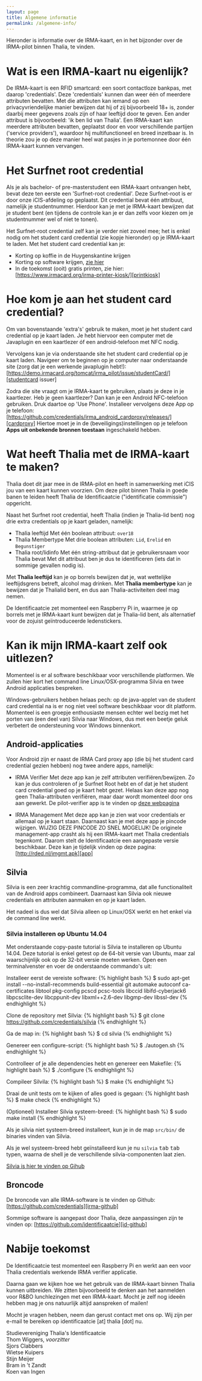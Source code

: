 ```yaml
---
layout: page
title: Algemene informatie
permalink: /algemene-info/
---
```

Hieronder is informatie over de IRMA-kaart, en in het bijzonder over de IRMA-pilot binnen Thalia, te vinden. 

# Wat is een IRMA-kaart nu eigenlijk?
De IRMA-kaart is een RFID smartcard: een soort contactloze bankpas, met daarop 'credentials'. Deze 'credentials'  kunnen dan weer één of meerdere attributen bevatten. Met die attributen kan iemand op een privacyvriendelijke manier bewijzen dat hij of zij bijvoorbeeld 18+ is, zonder daarbij meer gegevens zoals zijn of haar leeftijd door te geven. Een ander attribuut is bijvoorbeeld: 'ik ben lid van Thalia'.
Een IRMA-kaart kan meerdere attributen bevatten, geplaatst door en voor verschillende partijen ('service providers'), waardoor hij multifunctioneel en breed inzetbaar is. In theorie zou je op deze manier heel wat pasjes in je portemonnee door één IRMA-kaart kunnen vervangen.

# Het Surfnet root credential 
Als je als bachelor- of pre-masterstudent een IRMA-kaart ontvangen hebt, bevat deze ten eerste een 'Surfnet-root credential'. Deze Surfnet-root is er door onze iCIS-afdeling op geplaatst. Dit credential bevat één attribuut, namelijk je studentnummer. Hierdoor kan je met je IRMA-kaart bewijzen dat je student bent (en tijdens de controle kan je er dan zelfs voor kiezen om je studentnummer wel of niet te tonen).

Het Surfnet-root credential zelf kan je verder niet zoveel mee; het is enkel nodig om het student card credential (zie kopje hieronder) op je IRMA-kaart te laden.
Met het student card credential kan je:
* Korting op koffie in de Huygenskantine krijgen
* Korting op software krijgen, [zie hier][voucher]
* In de toekomst (ooit) gratis printen, zie hier: [https://www.irmacard.org/irma-printer-kiosk/][printkiosk]

# Hoe kom je aan het student card credential? 
Om van bovenstaande 'extra's' gebruik te maken, moet je het student card credential op je kaart laden. Je hebt hiervoor een computer met de Javaplugin en een kaartlezer óf een android-telefoon met NFC nodig.

Vervolgens kan je via onderstaande site het student card credential op je kaart laden. Navigeer om te beginnen op je computer naar onderstaande site (zorg dat je een werkende javaplugin hebt!):
[https://demo.irmacard.org/tomcat/irma_pilot/issue/studentCard/][studentcard issuer]

Zodra die site vraagt om je IRMA-kaart te gebruiken, plaats je deze in je kaartlezer. Heb je geen kaartlezer? Dan kan je een Android NFC-telefoon gebruiken. Druk daartoe op 'Use Phone'.
Installeer vervolgens deze App op je telefoon:
[https://github.com/credentials/irma_android_cardproxy/releases/][cardproxy]
Hiertoe moet je in de (beveiligings)instellingen op je telefoon **Apps uit onbekende bronnen toestaan** ingeschakeld hebben. 

# Wat heeft Thalia met de IRMA-kaart te maken?
Thalia doet dit jaar mee in de IRMA-pilot en heeft in samenwerking met iCIS jou van een kaart kunnen voorzien. Om deze pilot binnen Thalia in goede banen te leiden heeft Thalia de Identificaatcie ("identificatie commissie") opgericht.

Naast het Surfnet root credential, heeft Thalia (indien je Thalia-lid bent) nog drie extra credentials op je kaart geladen, namelijk:

* Thalia leeftijd
    Met één boolean attribuut: `over18`
* Thalia Membertype
    Met drie boolean attributen: `Lid`, `Erelid` en `Begunstiger`
* Thalia root/lidinfo
    Met één string-attribuut dat je gebruikersnaam voor Thalia bevat
    Met dit attribuut ben je dus te identificeren (iets dat in sommige gevallen nodig is).

Met **Thalia leeftijd** kan je op borrels bewijzen dat je, wat wettelijke leeftijdsgrens betreft, alcohol mag drinken. Met **Thalia membertype** kan je bewijzen dat je Thalialid bent, en dus aan Thalia-activiteiten deel mag nemen.

De Identificaatcie zet momenteel een Raspberry Pi in, waarmee je op borrels met je IRMA-kaart kunt bewijzen dat je Thalia-lid bent, als alternatief voor de zojuist geïntroduceerde ledenstickers.

# Kan ik mijn IRMA-kaart zelf ook uitlezen?
Momenteel is er al software beschikbaar voor verschillende platformen. We zullen hier kort het command line Linux/OSX-programma Silvia en twee Android applicaties bespreken. 

Windows-gebruikers hebben helaas pech: op de java-applet van de student card credential na is er nog niet veel software beschikbaar voor dit platform. Momenteel is een groepje enthousiaste mensen echter wel bezig met het porten van (een deel van) Silvia naar Windows, dus met een beetje geluk verbetert de ondersteuning voor Windows binnenkort.

## Android-applicaties
Voor Android zijn er naast de IRMA Card proxy app (die bij het student card credential gezien hebben) nog twee andere apps, namelijk:

* IRMA Verifier
  Met deze app kan je zelf attributen verifiëren/bewijzen. Zo kan je dus controleren of je Surfnet Root hebt en of dat je het student card credential goed op je kaart hebt gezet. Helaas kan deze app nog geen Thalia-attributen verifi&#0235;ren, maar daar wordt momenteel door ons aan gewerkt. De pilot-verifier app is te vinden op [deze webpagina][pilot-verifier]

* IRMA Management
  Met deze app kan je zien wat voor credentials er allemaal op je kaart staan. Daarnaast kan je met deze app je pincode wijzigen. WIJZIG DEZE PINCODE ZO SNEL MOGELIJK! De originele management-app crasht als hij een IRMA-kaart met Thalia credentials tegenkomt. Daarom stelt de Identificaatcie een aangepaste versie beschikbaar. Deze kan je tijdelijk vinden op deze pagina: [http://rded.nl/imgmt.apk][app]

## Silvia
Silvia is een zeer krachtig commandline-programma, dat alle functionaliteit van de Android apps combineert. Daarnaast kan Silvia ook nieuwe credentials en attributen aanmaken en op je kaart laden.

Het nadeel is dus wel dat Silvia alleen op Linux/OSX werkt en het enkel via de command line werkt.

### Silvia installeren op Ubuntu 14.04
Met onderstaande copy-paste tutorial is Silvia te installeren op Ubuntu 14.04. Deze tutorial is enkel getest op de 64-bit versie van Ubuntu, maar zal waarschijnlijk ook op de 32-bit versie moeten werken. Open een terminalvenster en voer de onderstaande commando's uit:

Installeer eerst de vereiste software:
{% highlight bash %}
$ sudo apt-get install --no-install-recommends build-essential git automake autoconf ca-certificates libtool pkg-config pcscd pcsc-tools libccid libifd-cyberjack6 libpcsclite-dev libcppunit-dev libxml++2.6-dev libgmp-dev libssl-dev
{% endhighlight %}

Clone de repository met Silvia:
{% highlight bash %}
$ git clone https://github.com/credentials/silvia
{% endhighlight %}

Ga de map in:
{% highlight bash %}
$ cd silvia
{% endhighlight %}

Genereer een configure-script:
{% highlight bash %}
$ ./autogen.sh
{% endhighlight %}

Controlleer of je alle dependencies hebt en genereer een Makefile:
{% highlight bash %}
$ ./configure
{% endhighlight %}

Compileer Silvila:
{% highlight bash %}
$ make
{% endhighlight %}

Draai de unit tests om te kijken of alles goed is gegaan:
{% highlight bash %}
$ make check
{% endhighlight %}

(Optioneel) Installeer Silvia systeem-breed:
{% highlight bash %}
$ sudo make install
{% endhighlight %}

Als je silvia niet systeem-breed installeert, kun je in de map `src/bin/` de binaries vinden van Silvia.

Als je wel systeem-breed hebt geïnstalleerd kun je nu `silvia` <kbd>tab</kbd> <kbd>tab</kbd> typen, waarna de shell je de verschillende silvia-componenten laat zien.


[Silvia is hier te vinden op Gihub][silvia]

## Broncode
De broncode van alle IRMA-software is te vinden op Github:
[https://github.com/credentials][irma-github]

Sommige software is aangepast door Thalia, deze aanpassingen zijn te vinden op:
[https://github.com/identificaatcie][id-github]

# Nabije toekomst
De Identificaatcie test momenteel een Raspberry Pi en werkt aan een voor Thalia credentials werkende IRMA verifier applicatie.

Daarna gaan we kijken hoe we het gebruik van de IRMA-kaart binnen Thalia kunnen uitbreiden. We zitten bijvoorbeeld te denken aan het aanmelden voor R&BO lunchlezingen met een IRMA-kaart. Mocht je zelf nog ideeën hebben mag je ons natuurlijk altijd aanspreken of mailen!

Mocht je vragen hebben, neem dan gerust contact met ons op. Wij zijn per e-mail te bereiken op identificaatcie [at] thalia [dot] nu.

Studievereniging Thalia's Identificaatcie<br>
Thom Wiggers, *voorzitter*<br>
Sjors Clabbers<br>
Wietse Kuipers<br>
Stijn Meijer<br>
Bram in 't Zandt<br>
Koen van Ingen


[cardproxy]: https://github.com/credentials/irma_android_cardproxy/releases/
[studentcard issuer]: https://demo.irmacard.org/tomcat/irma_pilot/issue/studentCard/
[irma-github]: https://github.com/credentials
[id-github]: https://github.com/identificaatcie/
[silvia]: https://github.com/credentials/silvia
[app]: http://rded.nl/imgmt.apk
[pilot-verifier]: https://github.com/credentials/irma_android_verifier/releases/download/0.8-beta0/org.irmacard.pilot.android_verifier-0.8_beta0.apk
[printkiosk]: https://www.irmacard.org/irma-printer-kiosk/
[voucher]: https://demo.irmacard.org/tomcat/irma_pilot/production/vouchers/
